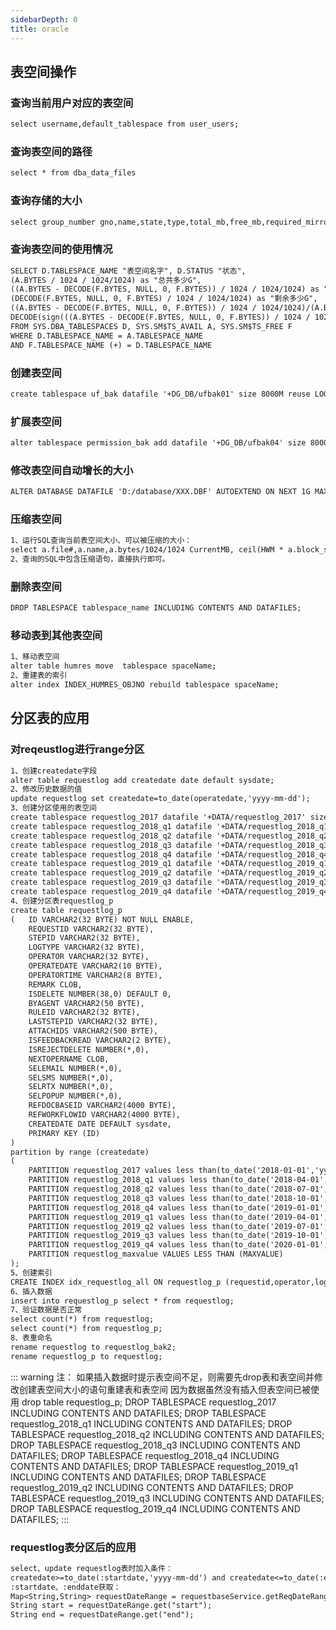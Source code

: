 ```yaml
---
sidebarDepth: 0
title: oracle
---
```



## 表空间操作
### 查询当前用户对应的表空间
```markdown
select username,default_tablespace from user_users;
```
### 查询表空间的路径
```markdown
select * from dba_data_files
```
### 查询存储的大小
```markdown
select group_number gno,name,state,type,total_mb,free_mb,required_mirror_free_mb rmfmb,usable_file_mb ufmb from v$asm_diskgroup;
```
### 查询表空间的使用情况
```markdown
SELECT D.TABLESPACE_NAME "表空间名字", D.STATUS "状态",
(A.BYTES / 1024 / 1024/1024) as "总共多少G",
((A.BYTES - DECODE(F.BYTES, NULL, 0, F.BYTES)) / 1024 / 1024/1024) as "已经用了多少G",
(DECODE(F.BYTES, NULL, 0, F.BYTES) / 1024 / 1024/1024) as "剩余多少G",
((A.BYTES - DECODE(F.BYTES, NULL, 0, F.BYTES)) / 1024 / 1024/1024)/(A.BYTES / 1024 / 1024/1024) as "利用率",
DECODE(sign(((A.BYTES - DECODE(F.BYTES, NULL, 0, F.BYTES)) / 1024 / 1024/1024)/(A.BYTES / 1024 / 1024/1024)-0.9),1,'剩余不到10%，请考虑扩表空间','正常') as "温馨提示"
FROM SYS.DBA_TABLESPACES D, SYS.SM$TS_AVAIL A, SYS.SM$TS_FREE F
WHERE D.TABLESPACE_NAME = A.TABLESPACE_NAME
AND F.TABLESPACE_NAME (+) = D.TABLESPACE_NAME
```
### 创建表空间
```markdown
create tablespace uf_bak datafile '+DG_DB/ufbak01' size 8000M reuse LOGGING ONLINE PERMANENT EXTENT MANAGEMENT LOCAL UNIFORM SIZE 1M
```
### 扩展表空间
```markdown
alter tablespace permission_bak add datafile '+DG_DB/ufbak04' size 8000M 
```
### 修改表空间自动增长的大小
```markdown
ALTER DATABASE DATAFILE 'D:/database/XXX.DBF' AUTOEXTEND ON NEXT 1G MAXSIZE UNLIMITED;
```
### 压缩表空间
```markdown
1、运行SQL查询当前表空间大小、可以被压缩的大小：
select a.file#,a.name,a.bytes/1024/1024 CurrentMB, ceil(HWM * a.block_size)/1024/1024 ResizeTo,(a.bytes - HWM * a.block_size)/1024/1024 ReleaseMB, 'alter database datafile '''||a.name||''' resize '||  ceil(HWM * a.block_size/1024/1024) || 'M;' ResizeCMD from v$datafile a,  (select file_id,max(block_id+blocks-1) HWM   from dba_extents  group by file_id) b where a.file# = b.file_id(+) and (a.bytes - HWM *block_size)>0 order by 5 
2、查询的SQL中包含压缩语句，直接执行即可。
```
### 删除表空间
```markdown
DROP TABLESPACE tablespace_name INCLUDING CONTENTS AND DATAFILES;
```
### 移动表到其他表空间
```markdown
1、移动表空间
alter table humres move  tablespace spaceName;
2、重建表的索引
alter index INDEX_HUMRES_OBJNO rebuild tablespace spaceName;
```
## 分区表的应用
### 对reqeustlog进行range分区
```markdown
1、创建createdate字段
alter table requestlog add createdate date default sysdate;
2、修改历史数据的值
update requestlog set createdate=to_date(operatedate,'yyyy-mm-dd');
3、创建分区使用的表空间
create tablespace requestlog_2017 datafile '+DATA/requestlog_2017' size 2000M reuse LOGGING ONLINE PERMANENT EXTENT MANAGEMENT LOCAL UNIFORM SIZE 1M;
create tablespace requestlog_2018_q1 datafile '+DATA/requestlog_2018_q1' size 1024M reuse LOGGING ONLINE PERMANENT EXTENT MANAGEMENT LOCAL UNIFORM SIZE 1M;
create tablespace requestlog_2018_q2 datafile '+DATA/requestlog_2018_q2' size 1024M reuse LOGGING ONLINE PERMANENT EXTENT MANAGEMENT LOCAL UNIFORM SIZE 1M;
create tablespace requestlog_2018_q3 datafile '+DATA/requestlog_2018_q3' size 1024M reuse LOGGING ONLINE PERMANENT EXTENT MANAGEMENT LOCAL UNIFORM SIZE 1M;
create tablespace requestlog_2018_q4 datafile '+DATA/requestlog_2018_q4' size 1024M reuse LOGGING ONLINE PERMANENT EXTENT MANAGEMENT LOCAL UNIFORM SIZE 1M;
create tablespace requestlog_2019_q1 datafile '+DATA/requestlog_2019_q1' size 1024M reuse LOGGING ONLINE PERMANENT EXTENT MANAGEMENT LOCAL UNIFORM SIZE 1M;
create tablespace requestlog_2019_q2 datafile '+DATA/requestlog_2019_q2' size 1024M reuse LOGGING ONLINE PERMANENT EXTENT MANAGEMENT LOCAL UNIFORM SIZE 1M;
create tablespace requestlog_2019_q3 datafile '+DATA/requestlog_2019_q3' size 1024M reuse LOGGING ONLINE PERMANENT EXTENT MANAGEMENT LOCAL UNIFORM SIZE 1M;
create tablespace requestlog_2019_q4 datafile '+DATA/requestlog_2019_q4' size 1024M reuse LOGGING ONLINE PERMANENT EXTENT MANAGEMENT LOCAL UNIFORM SIZE 1M;
4、创建分区表requestlog_p
create table requestlog_p 
(	ID VARCHAR2(32 BYTE) NOT NULL ENABLE, 
	REQUESTID VARCHAR2(32 BYTE), 
	STEPID VARCHAR2(32 BYTE), 
	LOGTYPE VARCHAR2(32 BYTE), 
	OPERATOR VARCHAR2(32 BYTE), 
	OPERATEDATE VARCHAR2(10 BYTE), 
	OPERATORTIME VARCHAR2(8 BYTE), 
	REMARK CLOB, 
	ISDELETE NUMBER(38,0) DEFAULT 0, 
	BYAGENT VARCHAR2(50 BYTE), 
	RULEID VARCHAR2(32 BYTE), 
	LASTSTEPID VARCHAR2(32 BYTE), 
	ATTACHIDS VARCHAR2(500 BYTE), 
	ISFEEDBACKREAD VARCHAR2(2 BYTE), 
	ISREJECTDELETE NUMBER(*,0), 
	NEXTOPERNAME CLOB, 
	SELEMAIL NUMBER(*,0), 
	SELSMS NUMBER(*,0), 
	SELRTX NUMBER(*,0), 
	SELPOPUP NUMBER(*,0), 
	REFDOCBASEID VARCHAR2(4000 BYTE), 
	REFWORKFLOWID VARCHAR2(4000 BYTE), 
	CREATEDATE DATE DEFAULT sysdate, 
    PRIMARY KEY (ID)
)
partition by range (createdate)
(
    PARTITION requestlog_2017 values less than(to_date('2018-01-01','yyyy-mm-dd')) tablespace requestlog_2017,
    PARTITION requestlog_2018_q1 values less than(to_date('2018-04-01','yyyy-mm-dd')) tablespace requestlog_2018_q1,
    PARTITION requestlog_2018_q2 values less than(to_date('2018-07-01','yyyy-mm-dd')) tablespace requestlog_2018_q2,
    PARTITION requestlog_2018_q3 values less than(to_date('2018-10-01','yyyy-mm-dd')) tablespace requestlog_2018_q3,
    PARTITION requestlog_2018_q4 values less than(to_date('2019-01-01','yyyy-mm-dd')) tablespace requestlog_2018_q4,
    PARTITION requestlog_2019_q1 values less than(to_date('2019-04-01','yyyy-mm-dd')) tablespace requestlog_2019_q1,
    PARTITION requestlog_2019_q2 values less than(to_date('2019-07-01','yyyy-mm-dd')) tablespace requestlog_2019_q2,
    PARTITION requestlog_2019_q3 values less than(to_date('2019-10-01','yyyy-mm-dd')) tablespace requestlog_2019_q3,
    PARTITION requestlog_2019_q4 values less than(to_date('2020-01-01','yyyy-mm-dd')) tablespace requestlog_2019_q4,
    PARTITION requestlog_maxvalue VALUES LESS THAN (MAXVALUE)
);
5、创建索引
CREATE INDEX idx_requestlog_all ON requestlog_p (requestid,operator,logtype,stepid);
6、插入数据
insert into requestlog_p select * from requestlog;
7、验证数据是否正常
select count(*) from requestlog;
select count(*) from requestlog_p;
8、表重命名
rename requestlog to requestlog_bak2;
rename requestlog_p to requestlog;

```
::: warning 注：
如果插入数据时提示表空间不足，则需要先drop表和表空间并修改创建表空间大小的语句重建表和表空间
因为数据虽然没有插入但表空间已被使用
drop table requestlog_p;
DROP TABLESPACE requestlog_2017 INCLUDING CONTENTS AND DATAFILES;
DROP TABLESPACE requestlog_2018_q1 INCLUDING CONTENTS AND DATAFILES;
DROP TABLESPACE requestlog_2018_q2 INCLUDING CONTENTS AND DATAFILES;
DROP TABLESPACE requestlog_2018_q3 INCLUDING CONTENTS AND DATAFILES;
DROP TABLESPACE requestlog_2018_q4 INCLUDING CONTENTS AND DATAFILES;
DROP TABLESPACE requestlog_2019_q1 INCLUDING CONTENTS AND DATAFILES;
DROP TABLESPACE requestlog_2019_q2 INCLUDING CONTENTS AND DATAFILES;
DROP TABLESPACE requestlog_2019_q3 INCLUDING CONTENTS AND DATAFILES;
DROP TABLESPACE requestlog_2019_q4 INCLUDING CONTENTS AND DATAFILES;
:::
### requestlog表分区后的应用
```markdown
select、update requestlog表时加入条件：
createdate>=to_date(:startdate,'yyyy-mm-dd') and createdate<=to_date(:enddate,'yyyy-mm-dd')
:startdate、:enddate获取：
Map<String,String> requestDateRange = requestbaseService.getReqDateRange(requestid);
String start = requestDateRange.get("start");
String end = requestDateRange.get("end");
```

